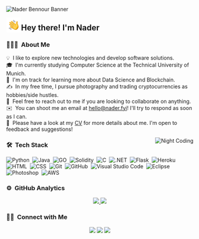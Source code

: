 ![Nader Bennour Banner](https://raw.githubusercontent.com/naderbennour/naderbennour/master/helpers/Nader%20Bennour%20Banner.png)

<img alt="Night Coding" src="./helpers/Hand%20Wave.gif" width='40' align="left"/><h2>Hey there! I'm Nader</h2>

<!-- ## 👋 &nbsp;Hey there! I'm Nader -->

### 👨🏻‍💻 &nbsp;About Me

💡 &nbsp;I like to explore new technologies and develop software solutions.\
🎓 &nbsp;I'm currently studying Computer Science at the Technical University of Munich.\
🌱 &nbsp;I'm on track for learning more about Data Science and Blockchain.\
✍️ &nbsp;In my free time, I pursue photography and trading cryptocurrencies as hobbies/side hustles.\
💬 &nbsp;Feel free to reach out to me if you are looking to collaborate on anything.\
✉️ &nbsp;You can shoot me an email at hello@nader.fyi! I'll try to respond as soon as I can.\
📄 &nbsp;Please have a look at my [CV](https://nader.info) for more details about me. I'm open to feedback and suggestions!

<img alt="Night Coding" src="https://raw.githubusercontent.com/naderbennour/naderbennour/master/helpers/Night-Coding.gif" align="right"/>

### 🛠 &nbsp;Tech Stack

![Python](https://img.shields.io/badge/-Python-05122A?style=flat&logo=python)&nbsp;
![Java](https://img.shields.io/badge/-Java-05122A?style=flat&logo=Java&logoColor=white)&nbsp;
![GO](https://img.shields.io/badge/-go-05122A?style=flat&logo=go)&nbsp;
![Solidity](https://img.shields.io/badge/-Solidity-05122A?style=flat&logo=solidity)&nbsp;
![C](https://img.shields.io/badge/-C-05122A?style=flat&logo=C&logoColor=A8B9CC)&nbsp;
![.NET](https://img.shields.io/badge/-.net-05122A?style=flat&logo=.net)&nbsp;
![Flask](https://img.shields.io/badge/-Flask-05122A?style=flat&logo=flask)&nbsp;
![Heroku](https://img.shields.io/badge/-heroku-05122A?style=flat&logo=heroku)&nbsp;
![HTML](https://img.shields.io/badge/-HTML-05122A?style=flat&logo=HTML5)&nbsp;
![CSS](https://img.shields.io/badge/-CSS-05122A?style=flat&logo=CSS3&logoColor=1572B6)&nbsp;
![Git](https://img.shields.io/badge/-Git-05122A?style=flat&logo=git)&nbsp;
![GitHub](https://img.shields.io/badge/-GitHub-05122A?style=flat&logo=github)&nbsp;
![Visual Studio Code](https://img.shields.io/badge/-Visual%20Studio%20Code-05122A?style=flat&logo=visual-studio-code&logoColor=007ACC)&nbsp;
![Eclipse](https://img.shields.io/badge/-Eclipse-05122A?style=flat&logo=eclipse-ide&logoColor=white)&nbsp;
![Photoshop](https://img.shields.io/badge/-Photoshop-05122A?style=flat&logo=adobe-photoshop)&nbsp;
![AWS](https://img.shields.io/badge/AWS-232F3E?style=flat&logo=amazon-aws)&nbsp;



### ⚙️ &nbsp;GitHub Analytics

<p align="center">
<a href="https://github.com/naderfyi">
  <img height="180em" src="https://github-readme-stats-eight-theta.vercel.app/api?username=naderfyi&show_icons=true&theme=algolia&include_all_commits=true&count_private=true"/>
  <img height="180em" src="https://github-readme-stats-eight-theta.vercel.app/api/top-langs/?username=naderfyi&layout=compact&langs_count=8&theme=algolia"/>
</a>
</p>

### 🤝🏻 &nbsp;Connect with Me

<p align="center">
<a href="https://nader.info"><img src="https://img.shields.io/badge/-nader.fyi-3423A6?style=flat&logo=Google-Chrome&logoColor=white"/></a>
<a href="https://linkedin.com/in/naderfyi"><img src="https://img.shields.io/badge/-Nader%20Bennour-0077B5?style=flat&logo=Linkedin&logoColor=white"/></a>
<a href="mailto:hi@nader.info"><img src="https://img.shields.io/badge/-hello@nader.fyi-D14836?style=flat&logo=Gmail&logoColor=white"/></a>
</p>
